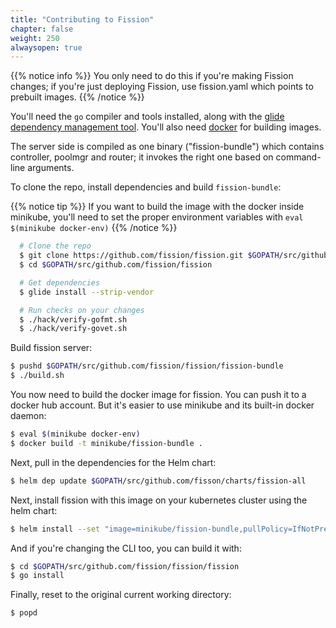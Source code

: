 ```yaml
---
title: "Contributing to Fission"
chapter: false
weight: 250
alwaysopen: true
---
```


{{% notice info %}}
You only need to do this if you're making Fission changes; if you're
just deploying Fission, use fission.yaml which points to prebuilt
images.
{{% /notice %}}

You'll need the `go` compiler and tools installed, along with the
[glide dependency management
tool](https://github.com/Masterminds/glide#install). You'll also need
[docker](https://docs.docker.com/install) for building images.

The server side is compiled as one binary ("fission-bundle") which
contains controller, poolmgr and router; it invokes the right one
based on command-line arguments.

To clone the repo, install dependencies and build `fission-bundle`:

{{% notice tip %}}
If you want to build the image with the docker inside
minikube, you'll need to set the proper environment variables with
`eval $(minikube docker-env)`
{{% /notice %}}

```sh
  # Clone the repo
  $ git clone https://github.com/fission/fission.git $GOPATH/src/github.com/fission/fission
  $ cd $GOPATH/src/github.com/fission/fission

  # Get dependencies
  $ glide install --strip-vendor

  # Run checks on your changes
  $ ./hack/verify-gofmt.sh
  $ ./hack/verify-govet.sh
```

Build fission server:

```sh
$ pushd $GOPATH/src/github.com/fission/fission/fission-bundle
$ ./build.sh
```

You now need to build the docker image for fission. You can push it to
a docker hub account. But it's easier to use minikube and its
built-in docker daemon:

```sh
$ eval $(minikube docker-env)
$ docker build -t minikube/fission-bundle .
```

Next, pull in the dependencies for the Helm chart:

```sh
$ helm dep update $GOPATH/src/github.com/fisson/charts/fission-all
```

Next, install fission with this image on your kubernetes cluster using the helm chart:

```sh
$ helm install --set "image=minikube/fission-bundle,pullPolicy=IfNotPresent,analytics=false" charts/fission-all
```

And if you're changing the CLI too, you can build it with:

```sh
$ cd $GOPATH/src/github.com/fission/fission/fission
$ go install
```

Finally, reset to the original current working directory:

```sh
$ popd
```
